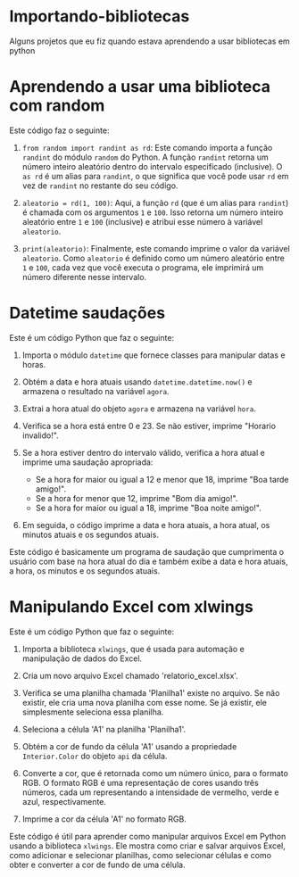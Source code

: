 # Importando-bibliotecas
 Alguns projetos que eu fiz quando estava aprendendo a usar bibliotecas em python

# Aprendendo a usar uma biblioteca com random

Este código faz o seguinte:

1. `from random import randint as rd`: Este comando importa a função `randint` do módulo `random` do Python. A função `randint` retorna um número inteiro aleatório dentro do intervalo especificado (inclusive). O `as rd` é um alias para `randint`, o que significa que você pode usar `rd` em vez de `randint` no restante do seu código.

2. `aleatorio = rd(1, 100)`: Aqui, a função `rd` (que é um alias para `randint`) é chamada com os argumentos `1` e `100`. Isso retorna um número inteiro aleatório entre `1` e `100` (inclusive) e atribui esse número à variável `aleatorio`.

3. `print(aleatorio)`: Finalmente, este comando imprime o valor da variável `aleatorio`. Como `aleatorio` é definido como um número aleatório entre `1` e `100`, cada vez que você executa o programa, ele imprimirá um número diferente nesse intervalo.

# Datetime saudações

Este é um código Python que faz o seguinte:

1. Importa o módulo `datetime` que fornece classes para manipular datas e horas.

2. Obtém a data e hora atuais usando `datetime.datetime.now()` e armazena o resultado na variável `agora`.

3. Extrai a hora atual do objeto `agora` e armazena na variável `hora`.

4. Verifica se a hora está entre 0 e 23. Se não estiver, imprime "Horario invalido!".

5. Se a hora estiver dentro do intervalo válido, verifica a hora atual e imprime uma saudação apropriada:
    - Se a hora for maior ou igual a 12 e menor que 18, imprime "Boa tarde amigo!".
    - Se a hora for menor que 12, imprime "Bom dia amigo!".
    - Se a hora for maior ou igual a 18, imprime "Boa noite amigo!".

6. Em seguida, o código imprime a data e hora atuais, a hora atual, os minutos atuais e os segundos atuais.

Este código é basicamente um programa de saudação que cumprimenta o usuário com base na hora atual do dia e também exibe a data e hora atuais, a hora, os minutos e os segundos atuais.

# Manipulando Excel com xlwings

Este é um código Python que faz o seguinte:

1. Importa a biblioteca `xlwings`, que é usada para automação e manipulação de dados do Excel.

2. Cria um novo arquivo Excel chamado 'relatorio_excel.xlsx'.

3. Verifica se uma planilha chamada 'Planilha1' existe no arquivo. Se não existir, ele cria uma nova planilha com esse nome. Se já existir, ele simplesmente seleciona essa planilha.

4. Seleciona a célula 'A1' na planilha 'Planilha1'.

5. Obtém a cor de fundo da célula 'A1' usando a propriedade `Interior.Color` do objeto `api` da célula.

6. Converte a cor, que é retornada como um número único, para o formato RGB. O formato RGB é uma representação de cores usando três números, cada um representando a intensidade de vermelho, verde e azul, respectivamente.

7. Imprime a cor da célula 'A1' no formato RGB.

Este código é útil para aprender como manipular arquivos Excel em Python usando a biblioteca `xlwings`. Ele mostra como criar e salvar arquivos Excel, como adicionar e selecionar planilhas, como selecionar células e como obter e converter a cor de fundo de uma célula.